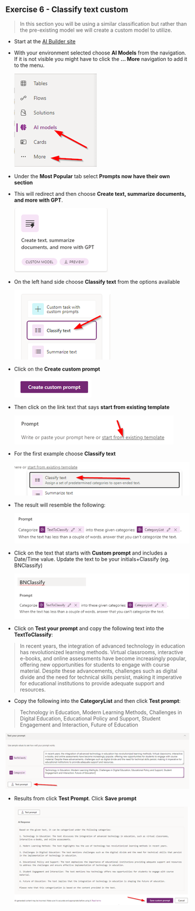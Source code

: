 ## Exercise 6 - Classify text custom

> In this section you will be using a similar classification but rather than the pre-existing model we will create a custom model to utilize.

- Start at the [AI Builder site](https://powerapps.microsoft.com/ai-builder/)

- With your environment selected choose **AI Models** from the navigation. If it is not visible you might have to click the **... More** navigation to add it to the menu. 

    ![](images/aimodels.png)
    
- Under the **Most Popular** tab select **Prompts now have their own section**

- This will redirect and then choose **Create text, summarize documents, and more with GPT**.

    ![](images/gpt1.png)
    
- On the left hand side choose **Classify text** from the options available

    ![](images/classify.png)
    
- Click on the **Create custom prompt**

    ![](images/customprompt.png)
    
- Then click on the link text that says **start from existing template**

    ![](images/existingtemplate.png)
    
- For the first example choose **Classify text**

    ![](images/classifytext.png)
    
- The result will resemble the following:

    ![](images/promptcategorize.png)
    
- Click on the text that starts with **Custom prompt** and includes a Date/Time value. Update the text to be your initials+Classify (eg. BNClassify)

    ![](images/customclassifyname.png)
    
- Click on **Test your prompt** and copy the following text into the **TextToClassify**:


> In recent years, the integration of advanced technology in education has revolutionized learning methods. Virtual classrooms, interactive e-books, and online assessments have become increasingly popular, offering new opportunities for students to engage with course material. Despite these advancements, challenges such as digital divide and the need for technical skills persist, making it imperative for educational institutions to provide adequate support and resources.

- Copy the following into the **CategoryList** and then click **Test prompt**:

> Technology in Education, Modern Learning Methods, Challenges in Digital Education, Educational Policy and Support, Student Engagement and Interaction, Future of Education

![](images/testprompt1.png)

- Results from click **Test Prompt**. Click **Save prompt** 

    ![](images/showrestuls.png)